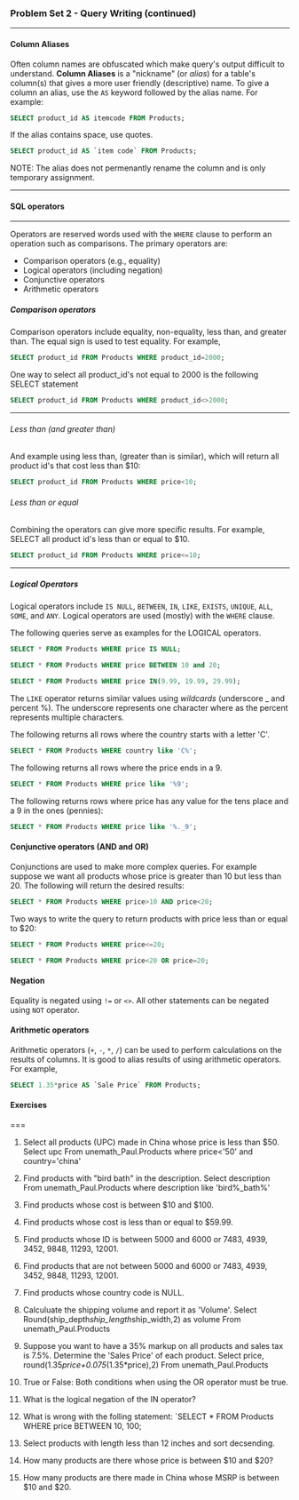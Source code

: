 ### Problem Set 2 - Query Writing (continued)
---



#### Column Aliases

Often column names are obfuscated which make query's output difficult to understand. 
**Column Aliases** is a "nickname" (or *alias*) for a table's column(s) that gives a more user friendly (descriptive) name.
To give a column an alias, use the `AS` keyword followed by the alias name.  For example:

```SQL
SELECT product_id AS itemcode FROM Products;
```

If the alias contains space, use quotes.  

```SQL
SELECT product_id AS `item code` FROM Products;
```

NOTE: The alias does not permenantly rename the column and is only temporary assignment.




---

#### SQL operators

---

Operators are reserved words used with the `WHERE` clause to perform an operation such as comparisons.  The primary operators are:

- Comparison operators (e.g., equality)
- Logical operators (including negation)
- Conjunctive operators
- Arithmetic operators

##### Comparison operators

Comparison operators include equality, non-equality, less than, and greater than.  The equal sign is used to test equality.  For example, 

```SQL
SELECT product_id FROM Products WHERE product_id=2000;
```
One way to select all product_id's not equal to 2000 is the following SELECT statement 

```SQL
SELECT product_id FROM Products WHERE product_id<>2000;
```
---

###### Less than (and greater than)

And example using less than, (greater than is similar), which will return all product id's that cost less than $10:

```SQL
SELECT product_id FROM Products WHERE price<10;
```

###### Less than or equal

Combining the operators can give more specific results.  For example, SELECT all product id's less than or equal to $10.


```SQL
SELECT product_id FROM Products WHERE price<=10;
```

---

##### Logical Operators

Logical operators include `IS NULL`, `BETWEEN`, `IN`, `LIKE`, `EXISTS`, `UNIQUE`, `ALL`, `SOME`, and `ANY`.
Logical operators are used (mostly) with the `WHERE` clause.  

The following queries serve as examples for the LOGICAL operators.


```SQL
SELECT * FROM Products WHERE price IS NULL;
```


```SQL
SELECT * FROM Products WHERE price BETWEEN 10 and 20;
```


```SQL
SELECT * FROM Products WHERE price IN(9.99, 19.99, 29.99);
```

The `LIKE` operator returns similar values using *wildcards* (underscore _ and percent %).  The underscore represents one character where as the percent represents multiple characters.

The following returns all rows where the country starts with a letter 'C'.  

```SQL
SELECT * FROM Products WHERE country like 'C%';
```

The following returns all rows where the price ends in a 9.


```SQL
SELECT * FROM Products WHERE price like '%9';
```

The following returns rows where price has any value for the tens place and a 9 in the ones (pennies):


```SQL
SELECT * FROM Products WHERE price like '%._9';
```

#### Conjunctive operators (AND and OR)

Conjunctions are used to make more complex queries.  For example suppose we want all products whose price is greater than 10 but less than 20.  The following will return the desired results:

```SQL
SELECT * FROM Products WHERE price>10 AND price<20;
```

Two ways to write the query to return products with price less than or equal to $20:


```SQL
SELECT * FROM Products WHERE price<=20;
```


```SQL
SELECT * FROM Products WHERE price<20 OR price=20;
```

#### Negation

Equality is negated using `!=` or `<>`.  All other statements can be negated using `NOT` operator. 



#### Arithmetic operators

Arithmetic operators (`+`, `-`, `*`, `/`) can be used to perform calculations on the results of columns.  It is good to alias results of using arithmetic operators.  For example, 


```SQL
SELECT 1.35*price AS `Sale Price` FROM Products;
```




#### Exercises


===

1. Select all products (UPC) made in China whose price is less than $50.
  Select upc
From unemath_Paul.Products
where price<'50' and country='china'
2. Find products with "bird bath" in the description.
  Select description
From unemath_Paul.Products
where description like 'bird%_bath%'
3. Find products whose cost is between $10 and $100.
  
4. Find products whose cost is less than or equal to $59.99.
  
5. Find products whose ID is between 5000 and 6000 or 7483, 4939, 3452, 9848, 11293, 12001.
  
6. Find products that are not between 5000 and 6000 or 7483, 4939, 3452, 9848, 11293, 12001.
  
7. Find products whose country code is NULL.
  
8. Calculuate the shipping volume and report it as 'Volume'.
  Select Round(ship_depth*ship_length*ship_width,2) as volume
From unemath_Paul.Products
9. Suppose you want to have a 35% markup on all products and sales tax is 7.5%.  Determine the 'Sales Price' of each product.
  Select price, round(1.35*price+0.075*(1.35*price),2)
From unemath_Paul.Products
10. True or False: Both conditions when using the OR operator must be true.
  
11. What is the logical negation of the IN operator?
  
12. What is wrong with the folling statement: `SELECT * FROM Products WHERE price BETWEEN 10, 100;
  
13. Select products with length less than 12 inches and sort decsending.
  
14. How many products are there whose price is between $10 and $20?
  
15. How many products are there made in China whose MSRP is between $10 and $20.
  

